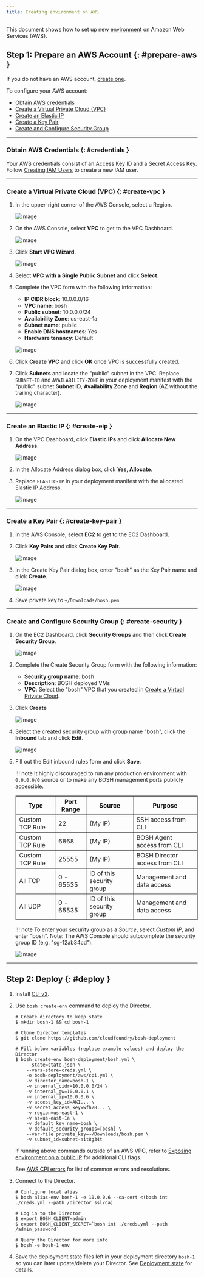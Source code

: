 ```yaml
---
title: Creating environment on AWS
---
```


This document shows how to set up new [environment](terminology.md#environment) on Amazon Web Services (AWS).

## Step 1: Prepare an AWS Account {: #prepare-aws }

If you do not have an AWS account, [create one](http://goo.gl/MaAybK).

To configure your AWS account:

* [Obtain AWS credentials](#credentials)
* [Create a Virtual Private Cloud (VPC)](#create-vpc)
* [Create an Elastic IP](#create-eip)
* [Create a Key Pair](#create-key-pair)
* [Create and Configure Security Group](#create-security)

---
### Obtain AWS Credentials {: #credentials }

Your AWS credentials consist of an Access Key ID and a Secret Access Key. Follow [Creating IAM Users](aws-iam-users.md#create) to create a new IAM user.

---
### Create a Virtual Private Cloud (VPC) {: #create-vpc }

1. In the upper-right corner of the AWS Console, select a Region.

    ![image](images/deploy-microbosh-to-aws/account-dashboard-region-menu.png)

1. On the AWS Console, select **VPC** to get to the VPC Dashboard.

    ![image](images/deploy-microbosh-to-aws/account-dashboard-vpc.png)

1. Click **Start VPC Wizard**.

    ![image](images/deploy-microbosh-to-aws/vpc-dashboard-start.png)

1. Select **VPC with a Single Public Subnet** and click **Select**.

1. Complete the VPC form with the following information:
    * **IP CIDR block**: 10.0.0.0/16
    * **VPC name**: bosh
    * **Public subnet**: 10.0.0.0/24
    * **Availability Zone**: us-east-1a
    * **Subnet name**: public
    * **Enable DNS hostnames**: Yes
    * **Hardware tenancy**: Default

    ![image](images/deploy-microbosh-to-aws/create-vpc.png)

1. Click **Create VPC** and click **OK** once VPC is successfully created.

1. Click **Subnets** and locate the "public" subnet in the VPC. Replace `SUBNET-ID` and `AVAILABILITY-ZONE` in your deployment manifest with the "public" subnet **Subnet ID**, **Availability Zone** and **Region** (AZ without the trailing character).

    ![image](images/deploy-microbosh-to-aws/list-subnets.png)

---
### Create an Elastic IP {: #create-eip }

1. On the VPC Dashboard, click **Elastic IPs** and click **Allocate New Address**.

    ![image](images/deploy-microbosh-to-aws/create-elastic-ip.png)

1. In the Allocate Address dialog box, click **Yes, Allocate**.

1. Replace `ELASTIC-IP` in your deployment manifest with the allocated Elastic IP Address.

    ![image](images/deploy-microbosh-to-aws/list-elastic-ips.png)

---
### Create a Key Pair {: #create-key-pair }

1. In the AWS Console, select **EC2** to get to the EC2 Dashboard.

1. Click **Key Pairs** and click **Create Key Pair**.

    ![image](images/deploy-microbosh-to-aws/list-key-pairs.png)

1. In the Create Key Pair dialog box, enter "bosh" as the Key Pair name and click **Create**.

    ![image](images/deploy-microbosh-to-aws/create-key-pair.png)

1. Save private key to `~/Downloads/bosh.pem`.

---
### Create and Configure Security Group {: #create-security }

1. On the EC2 Dashboard, click **Security Groups** and then click **Create Security Group**.

    ![image](images/deploy-microbosh-to-aws/list-security-groups.png)

1. Complete the Create Security Group form with the following information:
    * **Security group name**: bosh
    * **Description**: BOSH deployed VMs
    * **VPC**: Select the "bosh" VPC that you created in [Create a Virtual Private Cloud](#create-vpc).

1. Click **Create**

    ![image](images/deploy-microbosh-to-aws/create-security-group.png)

1. Select the created security group with group name "bosh", click the **Inbound** tab and click **Edit**.

    ![image](images/deploy-microbosh-to-aws/open-edit-security-group-modal.png)

1. Fill out the Edit inbound rules form and click **Save**.

    !!! note
        It highly discouraged to run any production environment with <code>0.0.0.0/0</code> source or to make any BOSH management ports publicly accessible.

    <table border="1" class="nice">
      <tr>
        <th>Type</th>
        <th>Port Range</th>
        <th>Source</th>
        <th>Purpose</th>
      </tr>

      <tr><td>Custom TCP Rule</td><td>22</td><td>(My IP)</td><td>SSH access from CLI</td></tr>
      <tr><td>Custom TCP Rule</td><td>6868</td><td>(My IP)</td><td>BOSH Agent access from CLI</td></tr>
      <tr><td>Custom TCP Rule</td><td>25555</td><td>(My IP)</td><td>BOSH Director access from CLI</td></tr>

      <tr><td>All TCP</td><td>0 - 65535</td><td>ID of this security group</td><td>Management and data access</td></tr>
      <tr><td>All UDP</td><td>0 - 65535</td><td>ID of this security group</td><td>Management and data access</td></tr>
    </table>

    !!! note
        To enter your security group as a *Source*, select *Custom IP*, and enter "bosh". Note: The AWS Console should autocomplete the security group ID (e.g. "sg-12ab34cd").

    ![image](images/deploy-microbosh-to-aws/edit-security-group-rules.png)

---
## Step 2: Deploy {: #deploy }

1. Install [CLI v2](./cli-v2.html).

1. Use `bosh create-env` command to deploy the Director.

    ```shell
    # Create directory to keep state
    $ mkdir bosh-1 && cd bosh-1

    # Clone Director templates
    $ git clone https://github.com/cloudfoundry/bosh-deployment

    # Fill below variables (replace example values) and deploy the Director
    $ bosh create-env bosh-deployment/bosh.yml \
        --state=state.json \
        --vars-store=creds.yml \
        -o bosh-deployment/aws/cpi.yml \
        -v director_name=bosh-1 \
        -v internal_cidr=10.0.0.0/24 \
        -v internal_gw=10.0.0.1 \
        -v internal_ip=10.0.0.6 \
        -v access_key_id=AKI... \
        -v secret_access_key=wfh28... \
        -v region=us-east-1 \
        -v az=us-east-1a \
        -v default_key_name=bosh \
        -v default_security_groups=[bosh] \
        --var-file private_key=~/Downloads/bosh.pem \
        -v subnet_id=subnet-ait8g34t
    ```

    If running above commands outside of an AWS VPC, refer to [Exposing environment on a public IP](init-external-ip.md) for additional CLI flags.

    See [AWS CPI errors](aws-cpi-errors.md) for list of common errors and resolutions.

1. Connect to the Director.

    ```shell
    # Configure local alias
    $ bosh alias-env bosh-1 -e 10.0.0.6 --ca-cert <(bosh int ./creds.yml --path /director_ssl/ca)

    # Log in to the Director
    $ export BOSH_CLIENT=admin
    $ export BOSH_CLIENT_SECRET=`bosh int ./creds.yml --path /admin_password`

    # Query the Director for more info
    $ bosh -e bosh-1 env
    ```

1. Save the deployment state files left in your deployment directory `bosh-1` so you can later update/delete your Director. See [Deployment state](cli-envs.md#deployment-state) for details.
